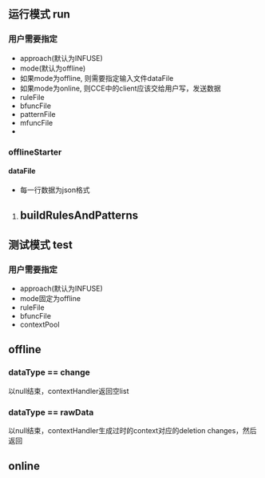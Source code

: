 ## 运行模式 run

### 用户需要指定

- approach(默认为INFUSE)
- mode(默认为offline)
- 如果mode为offline, 则需要指定输入文件dataFile
- 如果mode为online, 则CCE中的client应该交给用户写，发送数据
- ruleFile
- bfuncFile
- patternFile
- mfuncFile
- 
### offlineStarter

#### dataFile 

- 每一行数据为json格式

1. buildRulesAndPatterns
    - 

## 测试模式 test

### 用户需要指定

- approach(默认为INFUSE)
- mode固定为offline
- ruleFile
- bfuncFile
- contextPool


## offline

### dataType == change

以null结束，contextHandler返回空list

### dataType == rawData

以null结束，contextHandler生成过时的context对应的deletion changes，然后返回

## online

### 